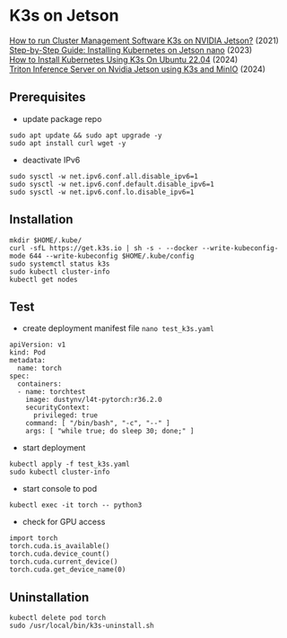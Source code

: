 # K3s on Jetson

[How to run Cluster Management Software K3s on NVIDIA Jetson?](https://www.seeedstudio.com/blog/2021/01/22/how-to-run-cluster-management-software-k3s-on-nvidia-jetson) (2021)  
[Step-by-Step Guide: Installing Kubernetes on Jetson nano](https://medium.com/@jpraveenkanna/step-by-step-guide-installing-kubernetes-on-a-jetson-nano-67da8fa183f8) (2023)  
[How to Install Kubernetes Using K3s On Ubuntu 22.04](https://www.linuxtechi.com/install-kubernetes-using-k3s-on-ubuntu/) (2024)  
[Triton Inference Server on Nvidia Jetson using K3s and MinIO](https://www.hackster.io/shahizat/triton-inference-server-on-nvidia-jetson-using-k3s-and-minio-cbcfe3) (2024)  

## Prerequisites

- update package repo
```
sudo apt update && sudo apt upgrade -y
sudo apt install curl wget -y
```

- deactivate IPv6
```
sudo sysctl -w net.ipv6.conf.all.disable_ipv6=1
sudo sysctl -w net.ipv6.conf.default.disable_ipv6=1
sudo sysctl -w net.ipv6.conf.lo.disable_ipv6=1
```

## Installation

```
mkdir $HOME/.kube/
curl -sfL https://get.k3s.io | sh -s - --docker --write-kubeconfig-mode 644 --write-kubeconfig $HOME/.kube/config
sudo systemctl status k3s
sudo kubectl cluster-info
kubectl get nodes
```

## Test

- create deployment manifest file `nano test_k3s.yaml`  
```
apiVersion: v1
kind: Pod
metadata:
  name: torch
spec:
  containers:
  - name: torchtest
    image: dustynv/l4t-pytorch:r36.2.0
    securityContext:
      privileged: true
    command: [ "/bin/bash", "-c", "--" ]
    args: [ "while true; do sleep 30; done;" ]
```

- start deployment    
```
kubectl apply -f test_k3s.yaml
sudo kubectl cluster-info
```

- start console to pod  
```
kubectl exec -it torch -- python3
```

- check for GPU access  
```
import torch
torch.cuda.is_available()
torch.cuda.device_count()
torch.cuda.current_device()
torch.cuda.get_device_name(0)
```

## Uninstallation
```
kubectl delete pod torch
sudo /usr/local/bin/k3s-uninstall.sh
```
